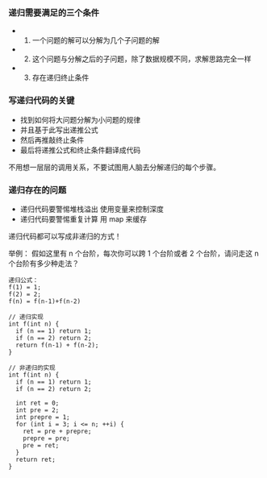 ### 递归需要满足的三个条件
- 1. 一个问题的解可以分解为几个子问题的解
- 2. 这个问题与分解之后的子问题，除了数据规模不同，求解思路完全一样
- 3. 存在递归终止条件

### 写递归代码的关键
- 找到如何将大问题分解为小问题的规律
- 并且基于此写出递推公式
- 然后再推敲终止条件
- 最后将递推公式和终止条件翻译成代码 
                                                  
不用想一层层的调用关系，不要试图用人脑去分解递归的每个步骤。 

### 递归存在的问题
- 递归代码要警惕堆栈溢出
    使用变量来控制深度
- 递归代码要警惕重复计算
    用 map 来缓存
    
递归代码都可以写成非递归的方式！


举例：
假如这里有 n 个台阶，每次你可以跨 1 个台阶或者 2 个台阶，请问走这 n 个台阶有多少种走法？

``` 
递归公式：
f(1) = 1;
f(2) = 2;
f(n) = f(n-1)+f(n-2)

// 递归实现
int f(int n) {
  if (n == 1) return 1;
  if (n == 2) return 2;
  return f(n-1) + f(n-2);
}

// 非递归的实现
int f(int n) {
  if (n == 1) return 1;
  if (n == 2) return 2;
  
  int ret = 0;
  int pre = 2;
  int prepre = 1;
  for (int i = 3; i <= n; ++i) {
    ret = pre + prepre;
    prepre = pre;
    pre = ret;
  }
  return ret;
}

```